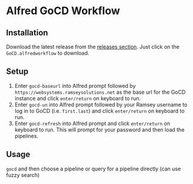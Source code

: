 # Alfred GoCD Workflow

## Installation

Download the latest release from the [releases section](https://github.com/lampo/alfred-gocd-workflow/releases).
Just click on the `GoCD.alfredworkflow` to download.

## Setup

1. Enter `gocd-baseurl` into Alfred prompt followed by `https://websystems.ramseysolutions.net` as the base url for the GoCD instance and click `enter/return` on keyboard to run.
2. Enter `gocd-un` into Alfred prompt followed by your Ramsey username to log in to GoCD (i.e. `first.last`) and  click `enter/return` on keyboard to run.
3. Enter `gocd-refresh` into Alfred prompt and  click `enter/return` on keyboard to run. This will prompt for your password and then load the pipelines.

## Usage

`gocd` and then choose a pipeline or query for a pipeline directly (can use fuzzy search)
